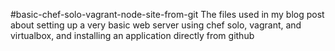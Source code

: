 #basic-chef-solo-vagrant-node-site-from-git
The files used in my blog post about setting up a very basic web server using chef solo, vagrant, and virtualbox, and installing an application directly from github
